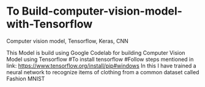 # To Build-computer-vision-model-with-Tensorflow
Computer vision model, Tensorflow, Keras, CNN

This Model is build using Google Codelab for building Computer Vision Model using Tensorflow
#To install tensorflow
#Follow steps mentioned in link: https://www.tensorflow.org/install/pip#windows
In this I have trained a neural network to recognize items of clothing from a common dataset called Fashion MNIST
